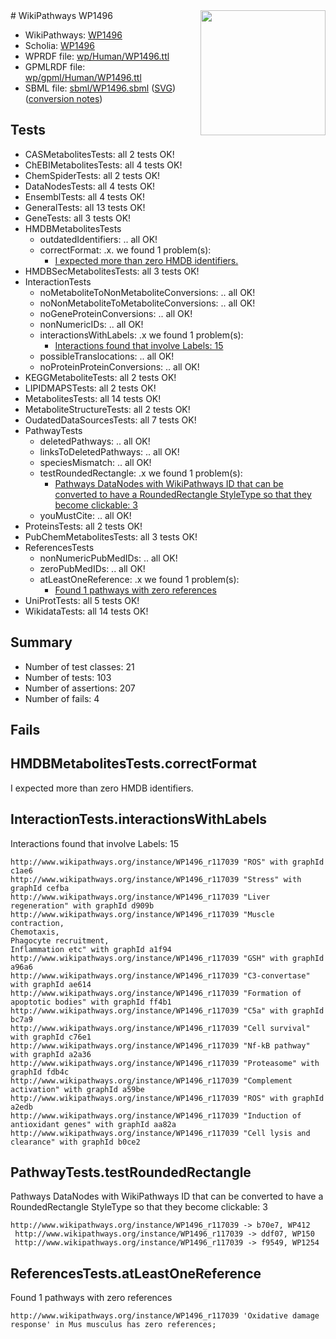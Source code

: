<img style="float: right; width: 200px" src="../logo.png" />
# WikiPathways WP1496

* WikiPathways: [WP1496](https://identifiers.org/wikipathways:WP1496)
* Scholia: [WP1496](https://scholia.toolforge.org/wikipathways/WP1496)
* WPRDF file: [wp/Human/WP1496.ttl](../wp/Human/WP1496.ttl)
* GPMLRDF file: [wp/gpml/Human/WP1496.ttl](../wp/gpml/Human/WP1496.ttl)
* SBML file: [sbml/WP1496.sbml](../sbml/WP1496.sbml) ([SVG](../sbml/WP1496.svg)) ([conversion notes](../sbml/WP1496.txt))

## Tests
* CASMetabolitesTests: all 2 tests OK!
* ChEBIMetabolitesTests: all 4 tests OK!
* ChemSpiderTests: all 2 tests OK!
* DataNodesTests: all 4 tests OK!
* EnsemblTests: all 4 tests OK!
* GeneralTests: all 13 tests OK!
* GeneTests: all 3 tests OK!
* HMDBMetabolitesTests
    * outdatedIdentifiers: .. all OK!
    * correctFormat: .x. we found 1 problem(s):
        * [I expected more than zero HMDB identifiers.](#ad154c1e)
* HMDBSecMetabolitesTests: all 3 tests OK!
* InteractionTests
    * noMetaboliteToNonMetaboliteConversions: .. all OK!
    * noNonMetaboliteToMetaboliteConversions: .. all OK!
    * noGeneProteinConversions: .. all OK!
    * nonNumericIDs: .. all OK!
    * interactionsWithLabels: .x we found 1 problem(s):
        * [Interactions found that involve Labels: 15](#fe97a8bd)
    * possibleTranslocations: .. all OK!
    * noProteinProteinConversions: .. all OK!
* KEGGMetaboliteTests: all 2 tests OK!
* LIPIDMAPSTests: all 2 tests OK!
* MetabolitesTests: all 14 tests OK!
* MetaboliteStructureTests: all 2 tests OK!
* OudatedDataSourcesTests: all 7 tests OK!
* PathwayTests
    * deletedPathways: .. all OK!
    * linksToDeletedPathways: .. all OK!
    * speciesMismatch: .. all OK!
    * testRoundedRectangle: .x we found 1 problem(s):
        * [Pathways DataNodes with WikiPathways ID that can be converted to have a RoundedRectangle StyleType so that they become clickable: 3](#9fbad3cd)
    * youMustCite: .. all OK!
* ProteinsTests: all 2 tests OK!
* PubChemMetabolitesTests: all 3 tests OK!
* ReferencesTests
    * nonNumericPubMedIDs: .. all OK!
    * zeroPubMedIDs: .. all OK!
    * atLeastOneReference: .x we found 1 problem(s):
        * [Found 1 pathways with zero references](#35eb778e)
* UniProtTests: all 5 tests OK!
* WikidataTests: all 14 tests OK!


## Summary

* Number of test classes: 21
* Number of tests: 103
* Number of assertions: 207
* Number of fails: 4

## Fails

<a name="ad154c1e" />

## HMDBMetabolitesTests.correctFormat

I expected more than zero HMDB identifiers.
<a name="fe97a8bd" />

## InteractionTests.interactionsWithLabels

Interactions found that involve Labels: 15
```
http://www.wikipathways.org/instance/WP1496_r117039 "ROS" with graphId c1ae6
http://www.wikipathways.org/instance/WP1496_r117039 "Stress" with graphId cefba
http://www.wikipathways.org/instance/WP1496_r117039 "Liver regeneration" with graphId d909b
http://www.wikipathways.org/instance/WP1496_r117039 "Muscle contraction,
Chemotaxis,
Phagocyte recruitment,
Inflammation etc" with graphId a1f94
http://www.wikipathways.org/instance/WP1496_r117039 "GSH" with graphId a96a6
http://www.wikipathways.org/instance/WP1496_r117039 "C3-convertase" with graphId ae614
http://www.wikipathways.org/instance/WP1496_r117039 "Formation of apoptotic bodies" with graphId ff4b1
http://www.wikipathways.org/instance/WP1496_r117039 "C5a" with graphId bc7a9
http://www.wikipathways.org/instance/WP1496_r117039 "Cell survival" with graphId c76e1
http://www.wikipathways.org/instance/WP1496_r117039 "Nf-kB pathway" with graphId a2a36
http://www.wikipathways.org/instance/WP1496_r117039 "Proteasome" with graphId fdb4c
http://www.wikipathways.org/instance/WP1496_r117039 "Complement activation" with graphId a59be
http://www.wikipathways.org/instance/WP1496_r117039 "ROS" with graphId a2edb
http://www.wikipathways.org/instance/WP1496_r117039 "Induction of antioxidant genes" with graphId aa82a
http://www.wikipathways.org/instance/WP1496_r117039 "Cell lysis and clearance" with graphId b0ce2
```

<a name="9fbad3cd" />

## PathwayTests.testRoundedRectangle

Pathways DataNodes with WikiPathways ID that can be converted to have a RoundedRectangle StyleType so that they become clickable: 3
```
http://www.wikipathways.org/instance/WP1496_r117039 -> b70e7, WP412
 http://www.wikipathways.org/instance/WP1496_r117039 -> ddf07, WP150
 http://www.wikipathways.org/instance/WP1496_r117039 -> f9549, WP1254
 ```

<a name="35eb778e" />

## ReferencesTests.atLeastOneReference

Found 1 pathways with zero references
```
http://www.wikipathways.org/instance/WP1496_r117039 'Oxidative damage response' in Mus musculus has zero references; 
```

